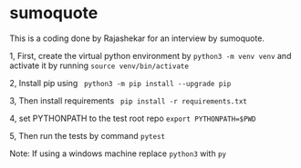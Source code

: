 # sumoquote
This is a coding done by Rajashekar for an interview by sumoquote.

1, First, create the virtual python environment by `python3 -m venv venv` and activate it by running `source venv/bin/activate`

2, Install pip using ` python3 -m pip install --upgrade pip`

3, Then install requirements ` pip install -r requirements.txt`

4, set PYTHONPATH to the test root repo ` export PYTHONPATH=$PWD `

5, Then run the tests by command `pytest`

Note: If using a windows machine replace `python3` with `py`
